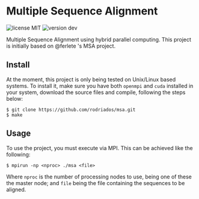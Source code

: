 # Multiple Sequence Alignment
![license MIT](https://img.shields.io/badge/license-MIT-lightgrey.svg)
![version dev](https://img.shields.io/badge/version-dev-orange.svg)

Multiple Sequence Alignment using hybrid parallel computing. This project is initially based on @ferlete 's MSA project.

## Install

At the moment, this project is only being tested on Unix/Linux based systems. To install it, make sure you have both
`openmpi` and `cuda` installed in your system, download the source files and compile, following the steps below:

```
$ git clone https://github.com/rodriados/msa.git
$ make
```

## Usage

To use the project, you must execute via MPI. This can be achieved like the following:

```
$ mpirun -np <nproc> ./msa <file>
```

Where `nproc` is the number of processing nodes to use, being one of these the master node; and `file` being
the file containing the sequences to be aligned.
